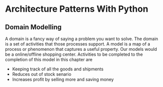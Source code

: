 # Architecture Patterns With Python

## Domain Modelling

A domain is a fancy way of saying a problem you want to solve. The domain is a set of activities that those processes support. A model is a map of a process or phenomenon that captures a useful property. Our models would be a online/offline shopping center. Activities to be completed to the completion of this model in this chapter are
- Keeping track of all the goods and shipments
- Reduces out of stock senario
- Increases profit by selling more and saving money
